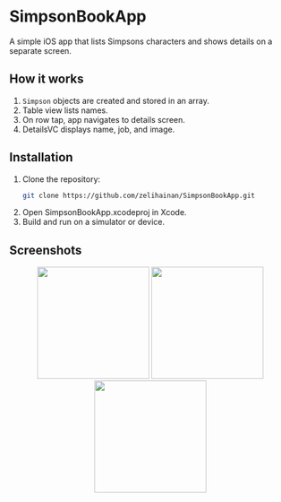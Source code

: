 # SimpsonBookApp

A simple iOS app that lists Simpsons characters and shows details on a separate screen.  

## How it works
1. `Simpson` objects are created and stored in an array.  
2. Table view lists names.  
3. On row tap, app navigates to details screen.  
4. DetailsVC displays name, job, and image.  

## Installation
1. Clone the repository:
   ```bash
   git clone https://github.com/zelihainan/SimpsonBookApp.git
2. Open SimpsonBookApp.xcodeproj in Xcode.
3. Build and run on a simulator or device.

## Screenshots
<p align="center">
  <img src="https://github.com/user-attachments/assets/37af741b-7393-4dbe-a152-adec4cc8b8fd" width="200" />
  <img src="https://github.com/user-attachments/assets/ce5378ef-2274-4c1d-b10a-13166d3806b9" width="200" />
  <img src="https://github.com/user-attachments/assets/63b6dec7-e586-4172-af3c-6c27217e8d67" width="200" />
</p>
